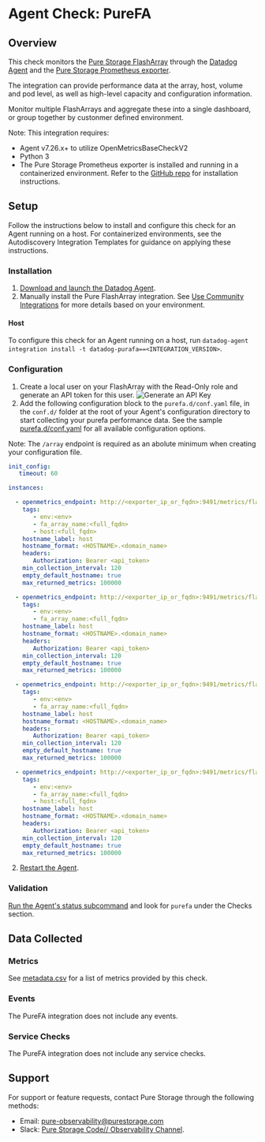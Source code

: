 # Agent Check: PureFA

## Overview

This check monitors the [Pure Storage FlashArray][3] through the [Datadog Agent][2] and the [Pure Storage Prometheus exporter][1]. 

The integration can provide performance data at the array, host, volume and pod level, as well as high-level capacity and configuration information.

Monitor multiple FlashArrays and aggregate these into a single dashboard, or group together by custonmer defined environment.

Note: This integration requires:

 - Agent v7.26.x+ to utilize OpenMetricsBaseCheckV2
 - Python 3
 - The Pure Storage Prometheus exporter is installed and running in a containerized environment. Refer to the [GitHub repo][1] for installation instructions.

## Setup

Follow the instructions below to install and configure this check for an Agent running on a host. For containerized environments, see the Autodiscovery Integration Templates for guidance on applying these instructions.

### Installation

1. [Download and launch the Datadog Agent][9].
2. Manually install the Pure FlashArray integration. See [Use Community Integrations][10] for more details based on your environment.


#### Host

To configure this check for an Agent running on a host, run `datadog-agent integration install -t datadog-purafa==<INTEGRATION_VERSION>`.

### Configuration

1. Create a local user on your FlashArray with the Read-Only role and generate an API token for this user.
   ![Generate an API Key](https://raw.githubusercontent.com/DataDog/integrations-extras/master/purefa/images/API.png) 
2. Add the following configuration block to the `purefa.d/conf.yaml` file, in the `conf.d/` folder at the root of your Agent's configuration directory to start collecting your purefa performance data. See the sample [purefa.d/conf.yaml][4] for all available configuration options.

Note: The `/array` endpoint is required as an abolute minimum when creating your configuration file.

```yaml
init_config:
   timeout: 60

instances:

  - openmetrics_endpoint: http://<exporter_ip_or_fqdn>:9491/metrics/flasharray/array?endpoint=<array_ip_or_fqdn>
    tags:
       - env:<env>
       - fa_array_name:<full_fqdn>
       - host:<full_fqdn>
    hostname_label: host
    hostname_format: <HOSTNAME>.<domain_name>
    headers:
       Authorization: Bearer <api_token>
    min_collection_interval: 120
    empty_default_hostname: true
    max_returned_metrics: 100000

  - openmetrics_endpoint: http://<exporter_ip_or_fqdn>:9491/metrics/flasharray/volumes?endpoint=<array_ip_or_fqdn>
    tags:
       - env:<env>
       - fa_array_name:<full_fqdn>
    hostname_label: host
    hostname_format: <HOSTNAME>.<domain_name>
    headers:
       Authorization: Bearer <api_token>
    min_collection_interval: 120
    empty_default_hostname: true
    max_returned_metrics: 100000

  - openmetrics_endpoint: http://<exporter_ip_or_fqdn>:9491/metrics/flasharray/hosts?endpoint=<array_ip_or_fqdn>
    tags:
       - env:<env>
       - fa_array_name:<full_fqdn>
    hostname_label: host
    hostname_format: <HOSTNAME>.<domain_name>
    headers:
       Authorization: Bearer <api_token>
    min_collection_interval: 120
    empty_default_hostname: true
    max_returned_metrics: 100000

  - openmetrics_endpoint: http://<exporter_ip_or_fqdn>:9491/metrics/flasharray/pods?endpoint=<array_ip_or_fqdn>
    tags:
       - env:<env>
       - fa_array_name:<full_fqdn>
       - host:<full_fqdn>
    hostname_label: host
    hostname_format: <HOSTNAME>.<domain_name>
    headers:
       Authorization: Bearer <api_token>
    min_collection_interval: 120
    empty_default_hostname: true
    max_returned_metrics: 100000
```
2. [Restart the Agent][5].

### Validation

[Run the Agent's status subcommand][6] and look for `purefa` under the Checks section.

## Data Collected

### Metrics

See [metadata.csv][7] for a list of metrics provided by this check.

### Events

The PureFA integration does not include any events.

### Service Checks

The PureFA integration does not include any service checks.

## Support

For support or feature requests, contact Pure Storage through the following methods:
* Email: pure-observability@purestorage.com
* Slack: [Pure Storage Code// Observability Channel][11].

[1]: https://github.com/PureStorage-OpenConnect/pure-exporter
[2]: https://app.datadoghq.com/account/settings#agent
[3]: https://www.purestorage.com/products.html
[4]: https://github.com/PureStorage-OpenConnect/observability/blob/master/datadog/integrations-extras/purefa/datadog_checks/purefa/data/conf.yaml.example
[5]: https://docs.datadoghq.com/agent/guide/agent-commands/#start-stop-and-restart-the-agent
[6]: https://docs.datadoghq.com/agent/guide/agent-commands/#agent-status-and-information
[7]: https://github.com/PureStorage-OpenConnect/observability/blob/master/datadog/integrations-extras/purefa/metadata.csv
[9]: https://app.datadoghq.com/account/settings#agent
[10]: https://docs.datadoghq.com/agent/guide/community-integrations-installation-with-docker-agent
[11]: https://code-purestorage.slack.com/messages/C0357KLR1EU

